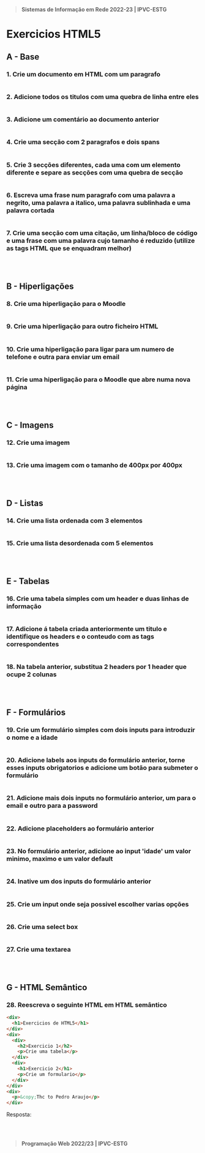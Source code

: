 > **Sistemas de Informação em Rede 2022-23 | IPVC-ESTG**

# Exercicios HTML5

## A - Base

### 1. Crie um documento em HTML com um paragrafo

<!--https://www.w3schools.com/html/html_charset.asp-->

```html

```

### 2. Adicione todos os titulos com uma quebra de linha entre eles

```html

```

### 3. Adicione um comentário ao documento anterior

```html

```

### 4. Crie uma secção com 2 paragrafos e dois spans

```html

```

### 5. Crie 3 secções diferentes, cada uma com um elemento diferente e separe as secções com uma quebra de secção

```html

```

### 6. Escreva uma frase num paragrafo com uma palavra a negrito, uma palavra a italico, uma palavra sublinhada e uma palavra cortada

```html

```

### 7. Crie uma secção com uma citação, um linha/bloco de código e uma frase com uma palavra cujo tamanho é reduzido (utilize as tags HTML que se enquadram melhor)

```html

```

&nbsp;

## B - Hiperligações

### 8. Crie uma hiperligação para o Moodle

```html

```

### 9. Crie uma hiperligação para outro ficheiro HTML

```html

```

### 10. Crie uma hiperligação para ligar para um numero de telefone e outra para enviar um email

```html

```

### 11. Crie uma hiperligação para o Moodle que abre numa nova página

```html

```

&nbsp;

## C - Imagens

### 12. Crie uma imagem

```html

```

### 13. Crie uma imagem com o tamanho de 400px por 400px

```html

```

&nbsp;

## D - Listas

### 14. Crie uma lista ordenada com 3 elementos

```html

```

### 15. Crie uma lista desordenada com 5 elementos

```html

```

&nbsp;

## E - Tabelas

### 16. Crie uma tabela simples com um header e duas linhas de informação

```html

```

### 17. Adicione á tabela criada anteriormente um titulo e identifique os headers e o conteudo com as tags correspondentes

```html

```

### 18. Na tabela anterior, substitua 2 headers por 1 header que ocupe 2 colunas

```html

```

&nbsp;

## F - Formulários

### 19. Crie um formulário simples com dois inputs para introduzir o nome e a idade

```html

```

### 20. Adicione labels aos inputs do formulário anterior, torne esses inputs obrigatorios e adicione um botão para submeter o formulário

```html

```

### 21. Adicione mais dois inputs no formulário anterior, um para o email e outro para a password

```html

```

### 22. Adicione placeholders ao formulário anterior

```html

```

### 23. No formulário anterior, adicione ao input 'idade' um valor minimo, maximo e um valor default

```html

```

### 24. Inative um dos inputs do formulário anterior

```html

```

### 25. Crie um input onde seja possivel escolher varias opções

<!--
    checkbox -> 0 ou mais opções
    radio -> 1 ou mais opções
-->

```html

```

### 26. Crie uma select box

```html

```

### 27. Crie uma textarea

```html

```

&nbsp;

## G - HTML Semântico

### 28. Reescreva o seguinte HTML em HTML semântico

```html
<div>
  <h1>Exercicios de HTML5</h1>
</div>
<div>
  <div>
    <h2>Exercicio 1</h2>
    <p>Crie uma tabela</p>
  </div>
  <div>
    <h1>Exercicio 2</h1>
    <p>Crie um formulario</p>
  </div>
</div>
<div>
  <p>&copy;Thc to Pedro Araujo</p>
</div>
```

Resposta:

```html

```

&nbsp;

> **Programação Web 2022/23 | IPVC-ESTG**
